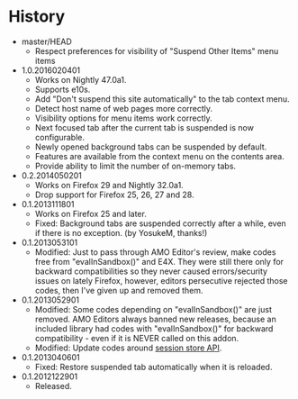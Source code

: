 # History

 - master/HEAD
   * Respect preferences for visibility of "Suspend Other Items" menu items
 - 1.0.2016020401
   * Works on Nightly 47.0a1.
   * Supports e10s.
   * Add "Don't suspend this site automatically" to the tab context menu.
   * Detect host name of web pages more correctly.
   * Visibility options for menu items work correctly.
   * Next focused tab after the current tab is suspended is now configurable.
   * Newly opened background tabs can be suspended by default.
   * Features are available from the context menu on the contents area.
   * Provide ability to limit the number of on-memory tabs.
 - 0.2.2014050201
   * Works on Firefox 29 and Nightly 32.0a1.
   * Drop support for Firefox 25, 26, 27 and 28.
 - 0.1.2013111801
   * Works on Firefox 25 and later.
   * Fixed: Background tabs are suspended correctly after a while, even if there is no exception. (by YosukeM, thanks!)
 - 0.1.2013053101
   * Modified: Just to pass through AMO Editor's review, make codes free from "evalInSandbox()" and E4X. They were still there only for backward compatibilities so they never caused errors/security issues on lately Firefox, however, editors persecutive rejected those codes, then I've given up and removed them.
 - 0.1.2013052901
   * Modified: Some codes depending on "evalInSandbox()" are just removed. AMO Editors always banned new releases, because an included library had codes with "evalInSandbox()" for backward compatibility - even if it is NEVER called on this addon.
   * Modified: Update codes around [session store API](http://dutherenverseauborddelatable.wordpress.com/2013/05/23/add-on-breakage-continued-list-of-add-ons-that-will-probably-be-affected/).
 - 0.1.2013040601
   * Fixed: Restore suspended tab automatically when it is reloaded.
 - 0.1.2012122901
   * Released.
